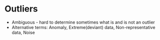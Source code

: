 # Outliers

- Ambiguous - hard to determine sometimes what is and is not an outlier
- Alternative terms: Anomaly, Extreme(deviant) data, Non-representative data, Noise